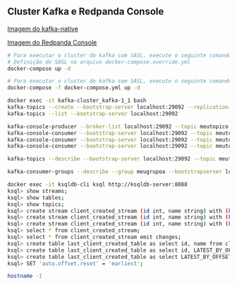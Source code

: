 ## Cluster Kafka e Redpanda Console

[Imagem do kafka-native][1]

[Imagem do Redpanda Console][2]

```bash
# Para executar o cluster do kafka com SASL, execute o seguinte comando:
# Definição do SASL no arquivo docker-compose.override.yml
docker-compose up -d

# Para executar o cluster do kafka sem SASL, execute o seguinte comando:
docker-compose -f docker-compose.yml up -d

docker exec -it kafka-cluster_kafka-1_1 bash
kafka-topics --create --bootstrap-server localhost:29092 --replication-factor 3 --partitions 3 --topic meutopico
kafka-topics --list --bootstrap-server localhost:29092

kafka-console-producer --broker-list localhost:29092 --topic meutopico
kafka-console-consumer --bootstrap-server localhost:29092 --topic meutopico
kafka-console-consumer --bootstrap-server localhost:29092 --topic meutopico --from-beginning
kafka-console-consumer --bootstrap-server localhost:29092 --topic meutopico --from-beginning --group meugrupoa

kafka-topics --describe --bootstrap-server localhost:29092 --topic meutopico

kafka-consumer-groups --describe --group meugrupoa --bootstrapserver localhost:29092 --topic meutopico

docker exec -it ksqldb-cli ksql http://ksqldb-server:8088
ksql> show streams;
ksql> show tables;
ksql> show topics;
ksql> create stream client_created_stream (id int, name string) with (kafka_topic='postgres-connect-client', value_format='json');
ksql> create stream client_created_stream (id int, name string) with (kafka_topic='postgres-connect-client', value_format='json_sr');
ksql> create stream client_created_stream (id int, name string) with (kafka_topic='postgres-connect-client', key_format='json_sr', value_format='json_sr');
ksql> select * from client_created_stream;
ksql> select * from client_created_stream emit changes;
ksql> create table last_client_created_table as select id, name from client_created_stream group by id, name emit changes;
ksql> create table last_client_created_table as select id, LATEST_BY_OFFSET(name) AS name from client_created_stream group by id emit changes;
ksql> create table last_client_created_table as select LATEST_BY_OFFSET(id) as last_id, name, count(*) as quantity  from client_created_stream group by name emit changes;
ksql> SET 'auto.offset.reset' = 'earliest';
```

```bash
hostname -I
```

[1]: https://hub.docker.com/r/apache/kafka-native "Imagem docker para p kafka-native"
[2]: https://hub.docker.com/r/redpandadata/console "Imagem docker para Redpanda Console"
[3]: https://github.com/confluentinc/cp-docker-images/blob/5.3.3-post/examples/kafka-cluster/docker-compose.yml "Exemplos de cluster da confluent kafka"
[4]: https://docs.confluent.io/platform/7.0/connect/confluent-hub/component-archive.html "Confluent Hub"
[5]: https://docs.confluent.io/platform/current/connect/references/restapi.html "Confluent Rest API"
[6]: https://docs.confluent.io/platform/current/connect/index.html "Confluent Connect"
[7]: https://docs.confluent.io/platform/current/schema-registry/fundamentals/schema-evolution.html "Confluent Schema Registry"
[8]: https://docs.confluent.io/platform/current/installation/docker/config-reference.html "Confluent Docker Config Reference"
[9]: https://github.com/confluentinc/kafka-rest "Confluent Kafka Rest"
[10]: https://developer.confluent.io/courses/schema-registry/schema-compatibility/ "Confluent Schema Registry"
[11]: https://docs.confluent.io/platform/current/ksqldb/quickstart.html#ksqldb-quick-start-create-docker-compose-file "Confluent ksqlDB"
[12]: https://docs.confluent.io/platform/current/kafka-rest/api.html#records-v3 "Confluent Kafka Rest-Proxy API"
[13]: https://docs.confluent.io/platform/current/get-started/platform-quickstart.html#quickstart "Generate Mock Data"